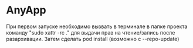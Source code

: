 # AnyApp

При первом запуске необходимо вызвать в терминале в папке проекта команду "sudo xattr -rc ." для выдачи прав на чтение/запись после разархивации.
Затем сделать pod install (возможно с --repo-update)
